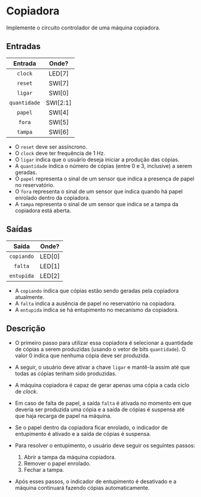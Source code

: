 # Copiadora

Implemente o circuito controlador de uma máquina copiadora.

##  Entradas

| Entrada | Onde? |
| :--: | :--: |
| `clock` | LED[7] |
| `reset` | SWI[7] |
| `ligar` | SWI[0] |
| `quantidade` | SWI[2:1] |
| `papel` | SWI[4] |
| `fora` | SWI[5] |
| `tampa` | SWI[6] |

- O `reset` deve ser assíncrono.
- O `clock` deve ter frequência de 1 Hz.
- O `ligar` indica que o usuário deseja iniciar a produção das cópias.
- A `quantidade` indica o número de cópias (entre 0 e 3, inclusive) a serem geradas.
- O `papel` representa o sinal de um sensor que indica a presença de papel no reservatório.
- O `fora` representa o sinal de um sensor que indica quando há papel enrolado dentro da copiadora.
- A `tampa` representa o sinal de um sensor que indica se a tampa da copiadora está aberta.

## Saídas

| Saída | Onde? |
| :--: | :--: |
| `copiando` | LED[0] |
| `falta` | LED[1] |
| `entupida` | LED[2] |

- A `copiando` indica que cópias estão sendo geradas pela copiadora atualmente.
- A `falta` indica a ausência de papel no reservatório na copiadora.
- A `entupida` indica se há entupimento no mecanismo da copiadora.

## Descrição

- O primeiro passo para utilizar essa copiadora é selecionar a quantidade de cópias a serem produzidas (usando o vetor de bits `quantidade`). O valor 0 indica que nenhuma cópia deve ser produzida.

- A seguir, o usuário deve ativar a chave `ligar` e mantê-la assim até que todas as cópias tenham sido produzidas. 

- A máquina copiadora é capaz de gerar apenas uma cópia a cada ciclo de *clock*.

- Em caso de falta de papel, a saída `falta` é ativada no momento em que deveria ser produzida uma cópia e a saída de cópias é suspensa até que haja recarga de papel na máquina.

- Se o papel dentro da copiadora ficar enrolado, o indicador de entupimento é ativado e a saída de cópias é suspensa.

- Para resolver o entupimento, o usuário deve seguir os seguintes passos:
  1. Abrir a tampa da máquina copiadora.
  2. Remover o papel enrolado.
  3. Fechar a tampa.
  
- Após esses passos, o indicador de entupimento é desativado e a máquina continuará fazendo cópias automaticamente.